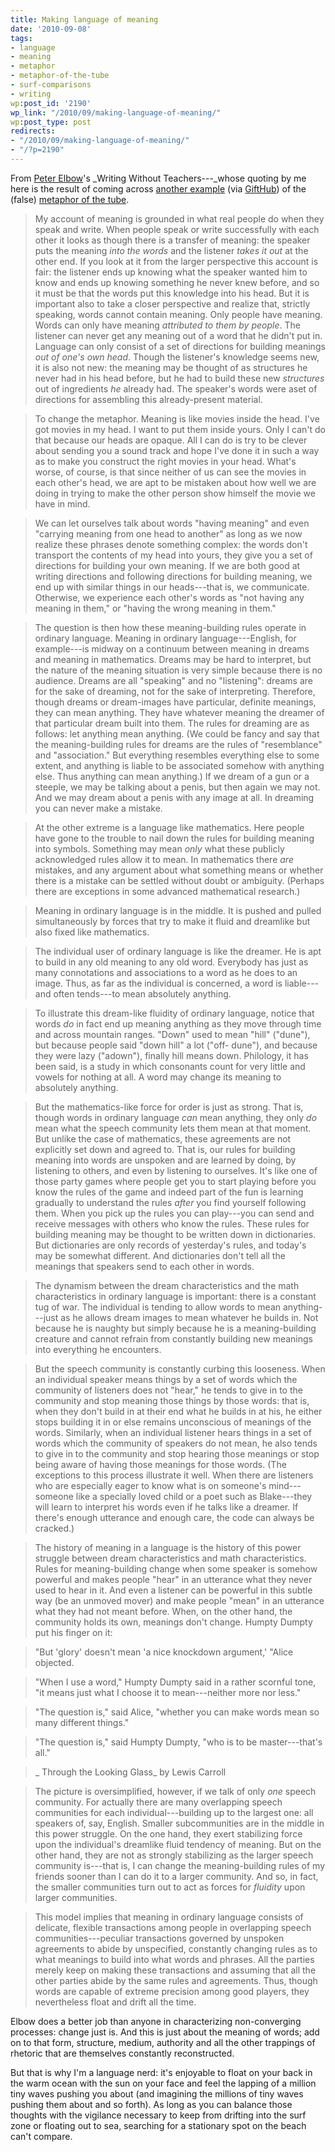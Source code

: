 ```yaml
---
title: Making language of meaning
date: '2010-09-08'
tags:
- language
- meaning
- metaphor
- metaphor-of-the-tube
- surf-comparisons
- writing
wp:post_id: '2190'
wp_link: "/2010/09/making-language-of-meaning/"
wp:post_type: post
redirects:
- "/2010/09/making-language-of-meaning/"
- "/?p=2190"
---
```


From [Peter Elbow](http://works.bepress.com/peter_elbow/)'s _Writing Without Teachers---_whose quoting by me here is the result of coming across [another example](http://www.coalitionblog.org/2010/09/the-case-for-open-source-design/) (via [GiftHub](http://www.gifthub.org/2010/09/coalition-of-the-willing-open-source-philanthropy-in-support-of-the-swarm.html)) of the (false) [metaphor of the tube](http://www.island94.org/2009/02/the-false-metaphor-of-the-tube-for-communication/).

> My account of meaning is grounded in what real people do when they speak and write. When people speak or write successfully with each other it looks as though there is a transfer of meaning: the speaker puts the meaning _into the words_ and the listener _takes it out_ at the other end. If you look at it from the larger perspective this account is fair: the listener ends up knowing what the speaker wanted him to know and ends up knowing something he never knew before, and so it must be that the words put this knowledge into his head. But it is important also to take a closer perspective and realize that, strictly speaking, words cannot contain meaning. Only people have meaning. Words can only have meaning _attributed to them by people_. The listener can never get any meaning out of a word that he didn't put in. Language can only consist of a set of directions for building meanings _out of one's own head_. Though the listener's knowledge seems new, it is also not new: the meaning may be thought of as structures he never had in his head before, but he had to build these new _structures_ out of ingredients _he_ already had. The speaker's words were aset of directions for assembling this already-present material.

>

> To change the metaphor. Meaning is like movies inside the head. I've got movies in my head. I want to put them inside yours. Only I can't do that because our heads are opaque. All I can do is try to be clever about sending you a sound track and hope I've done it in such a way as to make you construct the right movies in your head. What's worse, of course, is that since neither of us can see the movies in each other's head, we are apt to be mistaken about how well we are doing in trying to make the other person show himself the movie we have in mind.

>

> We can let ourselves talk about words "having meaning" and even "carrying meaning from one head to another" as long as we now realize these phrases denote something complex: the words don't transport the contents of my head into yours, they give you a set of directions for building your own meaning. If we are both good at writing directions and following directions for building meaning, we end up with similar things in our heads---that is, we communicate. Otherwise, we experience each other's words as "not having any meaning in them," or "having the wrong meaning in them."

>

> The question is then how these meaning-building rules operate in ordinary language. Meaning in ordinary language---English, for example---is midway on a continuum between meaning in dreams and meaning in mathematics. Dreams may be hard to interpret, but the nature of the meaning situation is very simple because there is no audience. Dreams are all "speaking" and no "listening": dreams are for the sake of dreaming, not for the sake of interpreting. Therefore, though dreams or dream-images have particular, definite meanings, they can mean anything. They have whatever meaning the dreamer of that particular dream built into them. The rules for dreaming are as follows: let anything mean anything. (We could be fancy and say that the meaning-building rules for dreams are the rules of "resemblance" and "association." But everything resembles everything else to some extent, and anything is liable to be associated somehow with anything else. Thus anything can mean anything.) If we dream of a gun or a steeple, we may be talking about a penis, but then again we may not. And we may dream about a penis with any image at all. In dreaming you can never make a mistake.

>

> At the other extreme is a language like mathematics. Here people have gone to the trouble to nail down the rules for building meaning into symbols. Something may mean _only_ what these publicly acknowledged rules allow it to mean. In mathematics there _are_ mistakes, and any argument about what something means or whether there is a mistake can be settled without doubt or ambiguity. (Perhaps there are exceptions in some advanced mathematical research.)

>

> Meaning in ordinary language is in the middle. It is pushed and pulled simultaneously by forces that try to make it fluid and dreamlike but also fixed like mathematics.

>

> The individual user of ordinary language is like the dreamer. He is apt to build in any old meaning to any old word. Everybody has just as many connotations and associations to a word as he does to an image. Thus, as far as the individual is concerned, a word is liable---and often tends---to mean absolutely anything.

>

> To illustrate this dream-like fluidity of ordinary language, notice that words _do_ in fact end up meaning anything as they move through time and across mountain ranges. "Down" used to mean "hill" ("dune"), but because people said "down hill" a lot ("off- dune"), and because they were lazy ("adown"), finally hill means down. Philology, it has been said, is a study in which consonants count for very little and vowels for nothing at all. A word may change its meaning to absolutely anything.

>

> But the mathematics-like force for order is just as strong. That is, though words in ordinary language _can_ mean anything, they only _do_ mean what the speech community lets them mean at that moment. But unlike the case of mathematics, these agreements are not explicitly set down and agreed to. That is, our rules for building meaning into words are unspoken and are learned by doing, by listening to others, and even by listening to ourselves. It's like one of those party games where people get you to start playing before you know the rules of the game and indeed part of the fun is learning gradually to understand the rules _after_ you find yourself following them. When you pick up the rules you can play---you can send and receive messages with others who know the rules. These rules for building meaning may be thought to be written down in dictionaries. But dictionaries are only records of yesterday's rules, and today's may be somewhat different. And dictionaries don't tell all the meanings that speakers send to each other in words.

>

> The dynamism between the dream characteristics and the math characteristics in ordinary language is important: there is a constant tug of war. The individual is tending to allow words to mean anything---just as he allows dream images to mean whatever he builds in. Not because he is naughty but simply because he is a meaning-building creature and cannot refrain from constantly building new meanings into everything he encounters.

>

> But the speech community is constantly curbing this looseness. When an individual speaker means things by a set of words which the community of listeners does not "hear," he tends to give in to the community and stop meaning those things by those words: that is, when they don't build in at their end what he builds in at his, he either stops building it in or else remains unconscious of meanings of the words. Similarly, when an individual listener hears things in a set of words which the community of speakers do not mean, he also tends to give in to the community and stop hearing those meanings or stop being aware of having those meanings for those words. (The exceptions to this process illustrate it well. When there are listeners who are especially eager to know what is on someone's mind---someone like a specially loved child or a poet such as Blake---they will learn to interpret his words even if he talks like a dreamer. If there's enough utterance and enough care, the code can always be cracked.)

>

> The history of meaning in a language is the history of this power struggle between dream characteristics and math characteristics. Rules for meaning-building change when some speaker is somehow powerful and makes people "hear" in an utterance what they never used to hear in it. And even a listener can be powerful in this subtle way (be an unmoved mover) and make people "mean" in an utterance what they had not meant before. When, on the other hand, the community holds its own, meanings don't change. Humpty Dumpty put his finger on it:

>

> "But 'glory' doesn't mean 'a nice knockdown argument,' "Alice objected.

> "When I use a word," Humpty Dumpty said in a rather scornful tone, "it means just what I choose it to mean---neither more nor less."

> "The question is," said Alice, "whether you can make words mean so many different things."

> "The question is," said Humpty Dumpty, "who is to be master---that's all."

>

> _ Through the Looking Glass_ by Lewis Carroll

>

> The picture is oversimplified, however, if we talk of only _one_ speech community. For actually there are many overlapping speech communities for each individual---building up to the largest one: all speakers of, say, English. Smaller subcommunities are in the middle in this power struggle. On the one hand, they exert stabilizing force upon the individual's dreamlike fluid tendency of meaning. But on the other hand, they are not as strongly stabilizing as the larger speech community is---that is, I can change the meaning-building rules of my friends sooner than I can do it to a larger community. And so, in fact, the smaller communities turn out to act as forces for _fluidity_ upon larger communities.

>

> This model implies that meaning in ordinary language consists of delicate, flexible transactions among people in overlapping speech communities---peculiar transactions governed by unspoken agreements to abide by unspecified, constantly changing rules as to what meanings to build into what words and phrases. All the parties merely keep on making these transactions and assuming that all the other parties abide by the same rules and agreements. Thus, though words are capable of extreme precision among good players, they nevertheless float and drift all the time.

Elbow does a better job than anyone in characterizing non-converging processes: change just is. And this is just about the meaning of words; add on to that form, structure, medium, authority and all the other trappings of rhetoric that are themselves constantly reconstructed.

But that is why I'm a language nerd: it's enjoyable to float on your back in the warm ocean with the sun on your face and feel the lapping of a million tiny waves pushing you about (and imagining the millions of tiny waves pushing them about and so forth). As long as you can balance those thoughts with the vigilance necessary to keep from drifting into the surf zone or floating out to sea, searching for a stationary spot on the beach can't compare.
